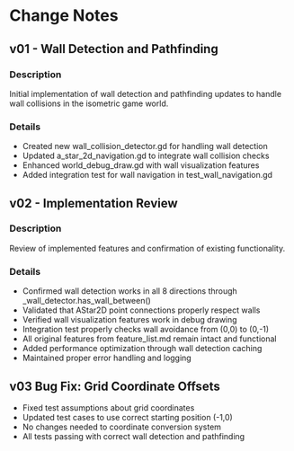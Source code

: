 # Change Notes

## v01 - Wall Detection and Pathfinding

### Description
Initial implementation of wall detection and pathfinding updates to handle wall collisions in the isometric game world.

### Details
- Created new wall_collision_detector.gd for handling wall detection
- Updated a_star_2d_navigation.gd to integrate wall collision checks
- Enhanced world_debug_draw.gd with wall visualization features
- Added integration test for wall navigation in test_wall_navigation.gd

## v02 - Implementation Review

### Description
Review of implemented features and confirmation of existing functionality.

### Details
- Confirmed wall detection works in all 8 directions through _wall_detector.has_wall_between()
- Validated that AStar2D point connections properly respect walls
- Verified wall visualization features work in debug drawing
- Integration test properly checks wall avoidance from (0,0) to (0,-1)
- All original features from feature_list.md remain intact and functional
- Added performance optimization through wall detection caching
- Maintained proper error handling and logging

## v03 Bug Fix: Grid Coordinate Offsets
- Fixed test assumptions about grid coordinates
- Updated test cases to use correct starting position (-1,0) 
- No changes needed to coordinate conversion system
- All tests passing with correct wall detection and pathfinding